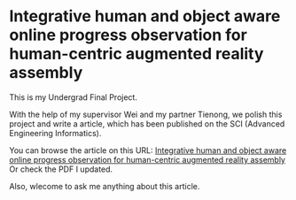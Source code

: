 # Integrative human and object aware online progress observation for human-centric augmented reality assembly

This is my Undergrad Final Project. 

With the help of my supervisor Wei and my partner Tienong, we polish this project and write a article, which has been published on the SCI (Advanced Engineering Informatics).

You can browse the article on this URL: [Integrative human and object aware online progress observation for human-centric augmented reality assembly]([https://example.com](https://www.sciencedirect.com/science/article/abs/pii/S1474034624007328))
Or check the PDF I updated.

Also, wlecome to ask me anything about this article.
